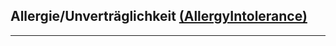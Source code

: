 ## Allergie/Unverträglichkeit [(AllergyIntolerance)](https://hl7.org/fhir/R4/allergyintolerance.html)

---
